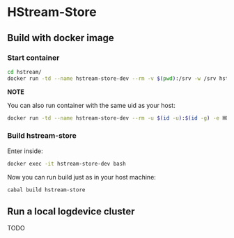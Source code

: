 HStream-Store
=============

## Build with docker image

### Start container

```sh
cd hstream/
docker run -td --name hstream-store-dev --rm -v $(pwd):/srv -w /srv hstreamdb/haskell bash
```

**NOTE**

You can also run container with the same uid as your host:

```sh
docker run -td --name hstream-store-dev --rm -u $(id -u):$(id -g) -e HOME=$HOME -v ~/.cabal:$HOME/.cabal -v $(pwd):/srv -w /srv hstreamdb/haskell bash
```

### Build hstream-store

Enter inside:

```sh
docker exec -it hstream-store-dev bash
```

Now you can run build just as in your host machine:

```sh
cabal build hstream-store
```


## Run a local logdevice cluster

TODO

